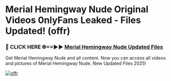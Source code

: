 # Merial Hemingway Nude Original Videos 0nlyFans Leaked - Files Updated! (offr)

<h3>🔴 CLICK HERE 🌐==►► <a href="https://tinyurl.com/5h6xmrr3" rel="nofollow">Merial Hemingway Nude Updated Files</a></h3>

Get Merial Hemingway Nude and all content. Now you can access all videos and pictures of Merial Hemingway Nude. New Updated Files 2025!

[![offr](https://i.imgur.com/KVD873Z.gif)](https://tinyurl.com/5h6xmrr3)
